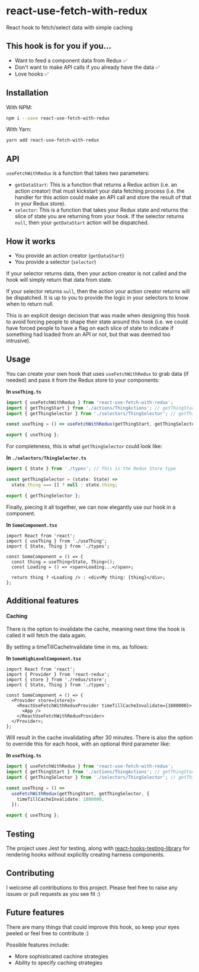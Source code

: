 # react-use-fetch-with-redux

React hook to fetch/select data with simple caching

## This hook is for you if you...

- Want to feed a component data from Redux ✅
- Don't want to make API calls if you already have the data ✅
- Love hooks ✅

## Installation

With NPM:

```bash
npm i --save react-use-fetch-with-redux
```

With Yarn:

```bash
yarn add react-use-fetch-with-redux
```

## API

`useFetchWithRedux` is a function that takes two parameters:

- `getDataStart`: This is a function that returns a Redux action (i.e. an action creator) that must kickstart your data fetching process (i.e. the handler for this action could make an API call and store the result of that in your Redux store).
- `selector`: This is a function that takes your Redux state and returns the slice of state you are returning from your hook. If the selector returns `null`, then your `getDataStart` action will be dispatched.

## How it works

- You provide an action creator (`getDataStart`)
- You provide a selector (`selector`)

If your selector returns data, then your action creator is not called and the hook will simply return that data from state.

If your selector returns `null`, then the action your action creator returns will be dispatched. It is up to you to provide the logic in your selectors to know when to return null.

This is an explicit design decision that was made when designing this hook to avoid forcing people to shape their state around this hook (i.e. we could have forced people to have a flag on each slice of state to indicate if something had loaded from an API or not, but that was deemed too intrusive).

## Usage

You can create your own hook that uses `useFetchWithRedux` to grab data (if needed) and pass it from the Redux store to your components:

**In `useThing.ts`**

```typescript
import { useFetchWithRedux } from 'react-use-fetch-with-redux';
import { getThingStart } from './actions/ThingActions'; // getThingStart is an action creator.
import { getThingSelector } from './selectors/ThingSelector'; // getThingSelector is a selector.

const useThing = () => useFetchWithRedux(getThingStart, getThingSelector);

export { useThing };
```

For completeness, this is what `getThingSelector` could look like:

**In `./selectors/ThingSelector.ts`**

```typescript
import { State } from './types'; // This is the Redux Store type

const getThingSelector = (state: State) =>
  state.thing === [] ? null : state.thing;

export { getThingSelector };
```

Finally, piecing it all together, we can now elegantly use our hook in a component.

**In `SomeComponent.tsx`**

```tsx
import React from 'react';
import { useThing } from './useThing';
import { State, Thing } from './types';

const SomeComponent = () => {
  const thing = useThing<State, Thing>();
  const Loading = () => <span>Loading...</span>;

  return thing ? <Loading /> : <div>My thing: {thing}</div>;
};
```

## Additional features

#### Caching

There is the option to invalidate the cache, meaning next time the hook is called it will fetch the data again.

By setting a timeTillCacheInvalidate time in ms, as follows:

**In `SomeHighLevelComponent.tsx`**

```tsx
import React from 'react';
import { Provider } from 'react-redux';
import { store } from './redux/store';
import { State, Thing } from './types';

const SomeComponent = () => {
  <Provider store={store}>
    <ReactUseFetchWithReduxProvider timeTillCacheInvalidate={1800000}>
      <App />
    </ReactUseFetchWithReduxProvider>
  </Provider>;
};
```

Will result in the cache invalidating after 30 minutes.
There is also the option to override this for each hook, with an optional third parameter like:

**In `useThing.ts`**

```typescript
import { useFetchWithRedux } from 'react-use-fetch-with-redux';
import { getThingStart } from './actions/ThingActions'; // getThingStart is an action creator.
import { getThingSelector } from './selectors/ThingSelector'; // getThingSelector is a selector.

const useThing = () =>
  useFetchWithRedux(getThingStart, getThingSelector, {
    timeTillCacheInvalidate: 1800000,
  });

export { useThing };
```

## Testing

The project uses Jest for testing, along with [react-hooks-testing-library](https://github.com/testing-library/react-hooks-testing-library) for rendering hooks without explicitly creating harness components.

## Contributing

I welcome all contributions to this project. Please feel free to raise any issues or pull requests as you see fit :)

## Future features

There are many things that could improve this hook, so keep your eyes peeled or feel free to contribute :)

Possible features include:

- More sophisticated cachine strategies
- Ability to specify caching strategies
